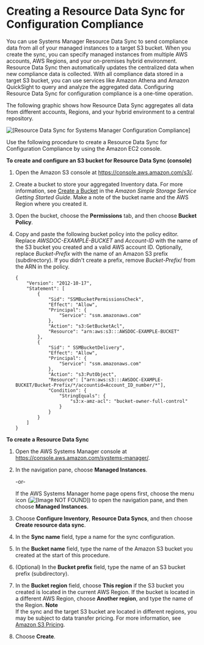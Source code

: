 # Creating a Resource Data Sync for Configuration Compliance<a name="sysman-compliance-datasync-create"></a>

You can use Systems Manager Resource Data Sync to send compliance data from all of your managed instances to a target S3 bucket\. When you create the sync, you can specify managed instances from multiple AWS accounts, AWS Regions, and your on\-premises hybrid environment\. Resource Data Sync then automatically updates the centralized data when new compliance data is collected\. With all compliance data stored in a target S3 bucket, you can use services like Amazon Athena and Amazon QuickSight to query and analyze the aggregated data\. Configuring Resource Data Sync for configuration compliance is a one\-time operation\.

The following graphic shows how Resource Data Sync aggregates all data from different accounts, Regions, and your hybrid environment to a central repository\.

![\[Resource Data Sync for Systems Manager Configuration Compliance\]](http://docs.aws.amazon.com/systems-manager/latest/userguide/images/ConfigComplianceDataSync.png)

Use the following procedure to create a Resource Data Sync for Configuration Compliance by using the Amazon EC2 console\.

**To create and configure an S3 bucket for Resource Data Sync \(console\)**

1. Open the Amazon S3 console at [https://console\.aws\.amazon\.com/s3/](https://console.aws.amazon.com/s3/)\.

1. Create a bucket to store your aggregated Inventory data\. For more information, see [Create a Bucket](https://docs.aws.amazon.com/AmazonS3/latest/gsg/CreatingABucket.html) in the *Amazon Simple Storage Service Getting Started Guide*\. Make a note of the bucket name and the AWS Region where you created it\.

1. Open the bucket, choose the **Permissions** tab, and then choose **Bucket Policy**\.

1. Copy and paste the following bucket policy into the policy editor\. Replace *AWSDOC\-EXAMPLE\-BUCKET* and *Account\-ID* with the name of the S3 bucket you created and a valid AWS account ID\. Optionally, replace *Bucket\-Prefix* with the name of an Amazon S3 prefix \(subdirectory\)\. If you didn't create a prefix, remove *Bucket\-Prefix*/ from the ARN in the policy\. 

   ```
   {
       "Version": "2012-10-17",
       "Statement": [
           {
               "Sid": "SSMBucketPermissionsCheck",
               "Effect": "Allow",
               "Principal": {
                   "Service": "ssm.amazonaws.com"
               },
               "Action": "s3:GetBucketAcl",
               "Resource": "arn:aws:s3:::AWSDOC-EXAMPLE-BUCKET"
           },
           {
               "Sid": " SSMBucketDelivery",
               "Effect": "Allow",
               "Principal": {
                   "Service": "ssm.amazonaws.com"
               },
               "Action": "s3:PutObject",
               "Resource": ["arn:aws:s3:::AWSDOC-EXAMPLE-BUCKET/Bucket-Prefix/*/accountid=Account_ID_number/*"],
               "Condition": {
                   "StringEquals": {
                       "s3:x-amz-acl": "bucket-owner-full-control"
                   }
               }
           }
       ]
   }
   ```

**To create a Resource Data Sync**

1. Open the AWS Systems Manager console at [https://console\.aws\.amazon\.com/systems\-manager/](https://console.aws.amazon.com/systems-manager/)\.

1. In the navigation pane, choose **Managed Instances**\.

   \-or\-

   If the AWS Systems Manager home page opens first, choose the menu icon \(![\[Image NOT FOUND\]](http://docs.aws.amazon.com/systems-manager/latest/userguide/images/menu-icon-small.png)\) to open the navigation pane, and then choose **Managed Instances**\.

1. Choose **Configure Inventory**, **Resource Data Syncs**, and then choose **Create resource data sync**\.

1. In the **Sync name** field, type a name for the sync configuration\.

1. In the **Bucket name** field, type the name of the Amazon S3 bucket you created at the start of this procedure\.

1. \(Optional\) In the **Bucket prefix** field, type the name of an S3 bucket prefix \(subdirectory\)\.

1. In the **Bucket region** field, choose **This region** if the S3 bucket you created is located in the current AWS Region\. If the bucket is located in a different AWS Region, choose **Another region**, and type the name of the Region\.
**Note**  
If the sync and the target S3 bucket are located in different regions, you may be subject to data transfer pricing\. For more information, see [Amazon S3 Pricing](https://aws.amazon.com/s3/pricing/)\.

1. Choose **Create**\.